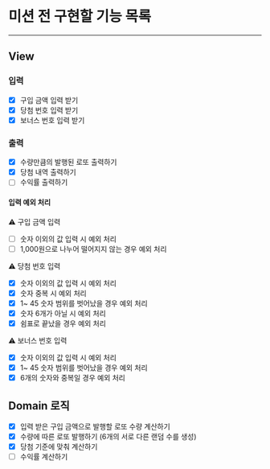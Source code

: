 # 미션 전 구현할 기능 목록

---

## View

### 입력

- [x] 구입 금액 입력 받기
- [x] 당첨 번호 입력 받기
- [x] 보너스 번호 입력 받기

### 출력

- [x] 수량만큼의 발행된 로또 출력하기
- [x] 당첨 내역 출력하기
- [ ] 수익률 출력하기

#### 입력 예외 처리

⚠ 구입 금액 입력

- [ ] 숫자 이외의 값 입력 시 예외 처리
- [ ] 1,000원으로 나누어 떨어지지 않는 경우 예외 처리

⚠ 당첨 번호 입력

- [x] 숫자 이외의 값 입력 시 예외 처리
- [x] 숫자 중복 시 예외 처리
- [x] 1~ 45 숫자 범위를 벗어났을 경우 예외 처리
- [x] 숫자 6개가 아닐 시 예외 처리
- [x] 쉼표로 끝났을 경우 예외 처리

⚠ 보너스 번호 입력

- [x] 숫자 이외의 값 입력 시 예외 처리
- [x] 1~ 45 숫자 범위를 벗어났을 경우 예외 처리
- [x] 6개의 숫자와 중복일 경우 예외 처리

## Domain 로직

- [x] 입력 받은 구입 금액으로 발행할 로또 수량 계산하기
- [x] 수량에 따른 로또 발행하기 (6개의 서로 다른 랜덤 수를 생성)
- [x] 당첨 기준에 맞춰 계산하기
- [ ] 수익률 계산하기
